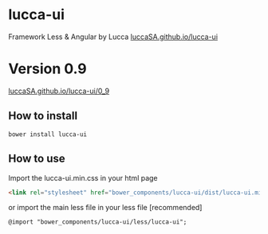 # lucca-ui
Framework Less &amp; Angular by Lucca
[luccaSA.github.io/lucca-ui](http://luccaSA.github.io/lucca-ui)


# Version 0.9
[luccaSA.github.io/lucca-ui/0_9](http://luccaSA.github.io/lucca-ui/0_9)
## How to install
```
bower install lucca-ui
```
## How to use
Import the lucca-ui.min.css in your html page
```html
<link rel="stylesheet" href="bower_components/lucca-ui/dist/lucca-ui.min.css"/>
```
or import the main less file in your less file [recommended]
```less
@import "bower_components/lucca-ui/less/lucca-ui";
```
